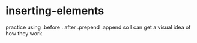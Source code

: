 # inserting-elements
practice using .before . after .prepend .append so I can get a visual idea of how they work

